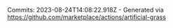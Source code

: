 Commits: 2023-08-24T14:08:22.918Z - Generated via https://github.com/marketplace/actions/artificial-grass
<br>
